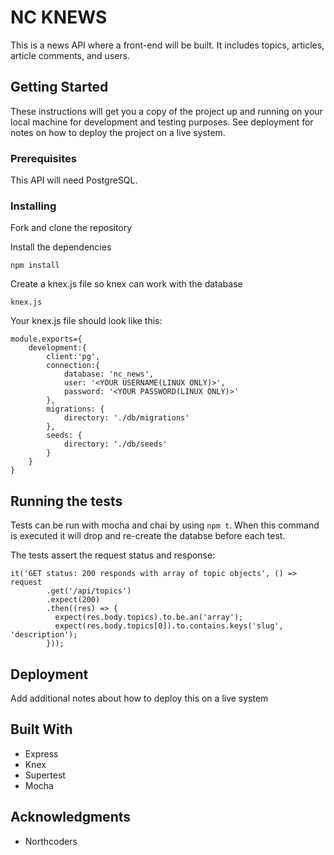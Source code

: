# NC KNEWS

This is a news API where a front-end will be built. It includes topics, articles, article comments, and users.

## Getting Started

These instructions will get you a copy of the project up and running on your local machine for development and testing purposes. See deployment for notes on how to deploy the project on a live system.

### Prerequisites

This API will need PostgreSQL.

### Installing

Fork and clone the repository

Install the dependencies

```
npm install
```

Create a knex.js file so knex can work with the database

```
knex.js
```

Your knex.js file should look like this:

```
module.exports={
    development:{
        client:'pg',
        connection:{
            database: 'nc_news',
            user: '<YOUR USERNAME(LINUX ONLY)>',
            password: '<YOUR PASSWORD(LINUX ONLY)>'
        },
        migrations: {
            directory: './db/migrations'
        },
        seeds: {
            directory: './db/seeds'
        }
    }
}
```

## Running the tests

Tests can be run with mocha and chai by using `npm t`. When this command is executed it will drop and re-create the databse before each test.

The tests assert the request status and response:

```
it('GET status: 200 responds with array of topic objects', () => request
        .get('/api/topics')
        .expect(200)
        .then((res) => {
          expect(res.body.topics).to.be.an('array');
          expect(res.body.topics[0]).to.contains.keys('slug', 'description');
        }));
```

## Deployment

Add additional notes about how to deploy this on a live system

## Built With

- Express
- Knex
- Supertest
- Mocha

## Acknowledgments

- Northcoders
